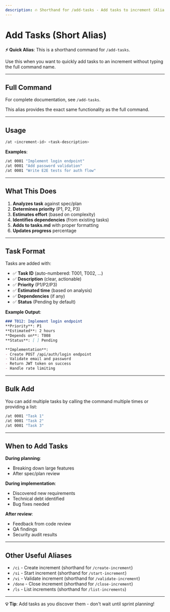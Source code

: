 ```yaml
---
description: 🔥 Shorthand for /add-tasks - Add tasks to increment (Alias)
---
```


# Add Tasks (Short Alias)

**⚡ Quick Alias**: This is a shorthand command for `/add-tasks`.

Use this when you want to quickly add tasks to an increment without typing the full command name.

---

## Full Command

For complete documentation, see `/add-tasks`.

This alias provides the exact same functionality as the full command.

---

## Usage

```bash
/at <increment-id> <task-description>
```

**Examples**:
```bash
/at 0001 "Implement login endpoint"
/at 0001 "Add password validation"
/at 0001 "Write E2E tests for auth flow"
```

---

## What This Does

1. **Analyzes task** against spec/plan
2. **Determines priority** (P1, P2, P3)
3. **Estimates effort** (based on complexity)
4. **Identifies dependencies** (from existing tasks)
5. **Adds to tasks.md** with proper formatting
6. **Updates progress** percentage

---

## Task Format

Tasks are added with:
- ✅ **Task ID** (auto-numbered: T001, T002, ...)
- ✅ **Description** (clear, actionable)
- ✅ **Priority** (P1/P2/P3)
- ✅ **Estimated time** (based on analysis)
- ✅ **Dependencies** (if any)
- ✅ **Status** (Pending by default)

**Example Output**:
```markdown
### T012: Implement login endpoint
**Priority**: P1
**Estimated**: 2 hours
**Depends on**: T008
**Status**: [ ] Pending

**Implementation**:
- Create POST /api/auth/login endpoint
- Validate email and password
- Return JWT token on success
- Handle rate limiting
```

---

## Bulk Add

You can add multiple tasks by calling the command multiple times or providing a list:

```bash
/at 0001 "Task 1"
/at 0001 "Task 2"
/at 0001 "Task 3"
```

---

## When to Add Tasks

**During planning**:
- Breaking down large features
- After spec/plan review

**During implementation**:
- Discovered new requirements
- Technical debt identified
- Bug fixes needed

**After review**:
- Feedback from code review
- QA findings
- Security audit results

---

## Other Useful Aliases

- `/ci` - Create increment (shorthand for `/create-increment`)
- `/si` - Start increment (shorthand for `/start-increment`)
- `/vi` - Validate increment (shorthand for `/validate-increment`)
- `/done` - Close increment (shorthand for `/close-increment`)
- `/ls` - List increments (shorthand for `/list-increments`)

---

**💡 Tip**: Add tasks as you discover them - don't wait until sprint planning!
